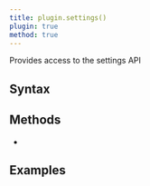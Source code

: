 ```yaml
---
title: plugin.settings()
plugin: true
method: true
---
```

Provides access to the settings API

## Syntax
> 

## Methods
* 

## Examples
```javascript
```
